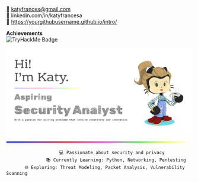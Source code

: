 📧 katyfrances@gmail.com   
💼 linkedin.com/in/katyfrancesa  
🔗 https://yourgithubusername.github.io/intro/  

**Achievements**  
![TryHackMe Badge](https://tryhackme-badges.s3.amazonaws.com/katyfa.png) 


![Header](githubBanner1.png)

                        💻 Passionate about security and privacy                                  
                   📚 Currently Learning: Python, Networking, Pentesting  
           🌐 Exploring: Threat Modeling, Packet Analysis, Vulnerability Scanning

<!---
KatyFrancesA/KatyFrancesA is a ✨ special ✨ repository because its `README.md` (this file) appears on your GitHub profile.
You can click the Preview link to take a look at your changes.
--->

